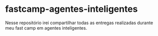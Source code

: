 # fastcamp-agentes-inteligentes
Nesse repositório irei compartilhar todas as entregas realizadas durante meu fast camp em agentes inteligentes.
